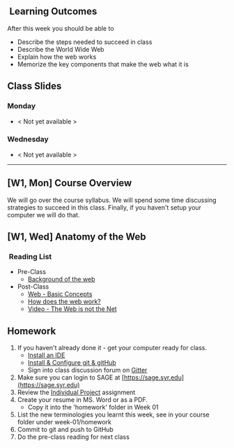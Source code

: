 ## <i class="fa fa-star"></i>&nbsp;Learning Outcomes ###
After this week you should be able to 

- Describe the steps needed to succeed in class
- Describe the World Wide Web
- Explain how the web works
- Memorize the key components that make the web what it is


## Class Slides 
### Monday
- &lt; Not yet available &gt;

### Wednesday
- &lt; Not yet available &gt;

---  
## [W1, Mon] Course Overview 

We will go over the course syllabus. We will spend some time discussing strategies to succeed in this class. Finally, if you haven't setup your computer we will do that. 

## [W1, Wed] Anatomy of the Web ##

### <i class="fa fa-book"></i>&nbsp;Reading List ###

- Pre-Class
    - <a href="https://launchschool.com/books/http/read/background" target="_blank">Background of the web</a>
- Post-Class
    - <a href="https://www.tutorialspoint.com/web_developers_guide/web_basic_concepts.htm" target="_blank">Web - Basic Concepts</a>
    - <a target="_blank" href="https://www.tutorialspoint.com/web_developers_guide/web_how_it_works.htm">How does the web work?</a>
    - <a target="_blank" href="https://www.youtube.com/watch?v=scWj1BMRHUA">Video - The Web is not the Net</a>

## Homework ###

1. If you haven't already done it - get your computer ready for class.
    - [Install an IDE](/computer-setup/#integrated-development-environment-ide)
    - [Install & Configure git & gitHub](/computer-setup/#git-github)
    - Sign into class discussion forum on [Gitter](https://gitter.im/iSchool-Syracuse-IST-263/F17-M005)
2. Make sure you can login to SAGE at [https://sage.syr.edu](https://sage.syr.edu)
3. Review the [Individual Project](/projects/individual/) assignment
4. Create your resume in MS. Word or as a PDF.
    - Copy it into the 'homework' folder in Week 01
5. List the new terminologies you learnt this week, see in your course folder under week-01/homework
6. Commit to git and push to GitHub
7. Do the pre-class reading for next class
